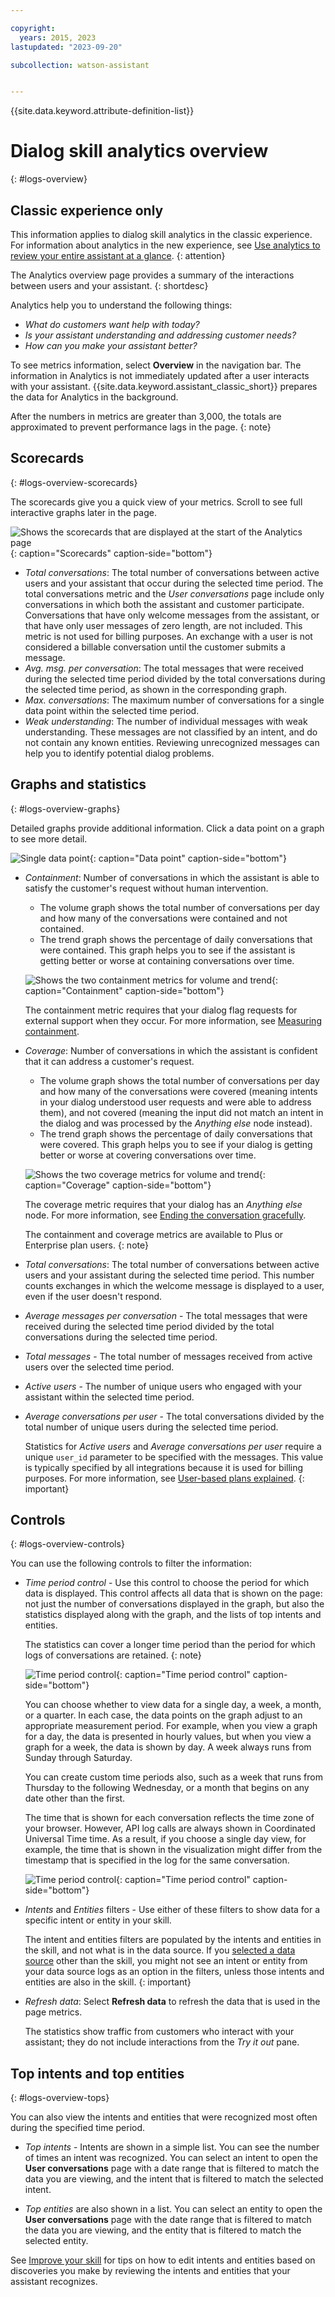 ```yaml
---

copyright:
  years: 2015, 2023
lastupdated: "2023-09-20"

subcollection: watson-assistant


---
```


{{site.data.keyword.attribute-definition-list}}

# Dialog skill analytics overview
{: #logs-overview}

## Classic experience only
This information applies to dialog skill analytics in the classic experience. For information about analytics in the new experience, see [Use analytics to review your entire assistant at a glance](/docs/watson-assistant?topic=watson-assistant-analytics-overview). 
{: attention}

The Analytics overview page provides a summary of the interactions between users and your assistant.
{: shortdesc}

Analytics help you to understand the following things:

- *What do customers want help with today?*
- *Is your assistant understanding and addressing customer needs?*
- *How can you make your assistant better?*

To see metrics information, select **Overview** in the navigation bar. The information in Analytics is not immediately updated after a user interacts with your assistant. {{site.data.keyword.assistant_classic_short}} prepares the data for Analytics in the background.

After the numbers in metrics are greater than 3,000, the totals are approximated to prevent performance lags in the page.
{: note}

## Scorecards
{: #logs-overview-scorecards}

The scorecards give you a quick view of your metrics. Scroll to see full interactive graphs later in the page.

![Shows the scorecards that are displayed at the start of the Analytics page](images/scorecard.png){: caption="Scorecards" caption-side="bottom"}

- *Total conversations*: The total number of conversations between active users and your assistant that occur during the selected time period. The total conversations metric and the *User conversations* page include only conversations in which both the assistant and customer participate. Conversations that have only welcome messages from the assistant, or that have only user messages of zero length, are not included. This metric is not used for billing purposes. An exchange with a user is not considered a billable conversation until the customer submits a message.
- *Avg. msg. per conversation*: The total messages that were received during the selected time period divided by the total conversations during the selected time period, as shown in the corresponding graph.
- *Max. conversations*: The maximum number of conversations for a single data point within the selected time period.
- *Weak understanding*: The number of individual messages with weak understanding. These messages are not classified by an intent, and do not contain any known entities. Reviewing unrecognized messages can help you to identify potential dialog problems.

## Graphs and statistics
{: #logs-overview-graphs}

Detailed graphs provide additional information. Click a data point on a graph to see more detail.

![Single data point](images/oview-point.png){: caption="Data point" caption-side="bottom"}

- *Containment*: Number of conversations in which the assistant is able to satisfy the customer's request without human intervention.

    - The volume graph shows the total number of conversations per day and how many of the conversations were contained and not contained.
    - The trend graph shows the percentage of daily conversations that were contained. This graph helps you to see if the assistant is getting better or worse at containing conversations over time.

    ![Shows the two containment metrics for volume and trend](images/containment-metric.png){: caption="Containment" caption-side="bottom"}

    The containment metric requires that your dialog flag requests for external support when they occur. For more information, see [Measuring containment](/docs/watson-assistant?topic=watson-assistant-dialog-support#dialog-support-containment).
- *Coverage*: Number of conversations in which the assistant is confident that it can address a customer's request.

    - The volume graph shows the total number of conversations per day and how many of the conversations were covered (meaning intents in your dialog understood user requests and were able to address them), and not covered (meaning the input did not match an intent in the dialog and was processed by the *Anything else* node instead).
    - The trend graph shows the percentage of daily conversations that were covered. This graph helps you to see if your dialog is getting better or worse at covering conversations over time.

    ![Shows the two coverage metrics for volume and trend](images/coverage-metric.png){: caption="Coverage" caption-side="bottom"}

    The coverage metric requires that your dialog has an *Anything else* node. For more information, see [Ending the conversation gracefully](/docs/watson-assistant?topic=watson-assistant-dialog-start#dialog-start-anything-else).

    The containment and coverage metrics are available to Plus or Enterprise plan users.
    {: note}

- *Total conversations*: The total number of conversations between active users and your assistant during the selected time period. This number counts exchanges in which the welcome message is displayed to a user, even if the user doesn't respond.
- *Average messages per conversation* - The total messages that were received during the selected time period divided by the total conversations during the selected time period.
- *Total messages* - The total number of messages received from active users over the selected time period.
- *Active users* - The number of unique users who engaged with your assistant within the selected time period.
- *Average conversations per user* - The total conversations divided by the total number of unique users during the selected time period.

    Statistics for *Active users* and *Average conversations per user* require a unique `user_id` parameter to be specified with the messages. This value is typically specified by all integrations because it is used for billing purposes. For more information, see [User-based plans explained](/docs/watson-assistant?topic=watson-assistant-admin-managing-plan#admin-managing-plan-user-based).
    {: important}

## Controls
{: #logs-overview-controls}

You can use the following controls to filter the information:

- *Time period control* - Use this control to choose the period for which data is displayed. This control affects all data that is shown on the page: not just the number of conversations displayed in the graph, but also the statistics displayed along with the graph, and the lists of top intents and entities.

    The statistics can cover a longer time period than the period for which logs of conversations are retained.
    {: note}

    ![Time period control](images/oview-time.png){: caption="Time period control" caption-side="bottom"}

    You can choose whether to view data for a single day, a week, a month, or a quarter. In each case, the data points on the graph adjust to an appropriate measurement period. For example, when you view a graph for a day, the data is presented in hourly values, but when you view a graph for a week, the data is shown by day. A week always runs from Sunday through Saturday.

    You can create custom time periods also, such as a week that runs from Thursday to the following Wednesday, or a month that begins on any date other than the first.

    The time that is shown for each conversation reflects the time zone of your browser. However, API log calls are always shown in Coordinated Universal Time time. As a result, if you choose a single day view, for example, the time that is shown in the visualization might differ from the timestamp that is specified in the log for the same conversation.

    ![Time period control](images/oview-time2.png){: caption="Time period control" caption-side="bottom"}

- *Intents* and *Entities* filters - Use either of these filters to show data for a specific intent or entity in your skill.

    The intent and entities filters are populated by the intents and entities in the skill, and not what is in the data source. If you [selected a data source](/docs/watson-assistant?topic=watson-assistant-logs#logs-deploy-id) other than the skill, you might not see an intent or entity from your data source logs as an option in the filters, unless those intents and entities are also in the skill.
    {: important}

- *Refresh data*: Select **Refresh data** to refresh the data that is used in the page metrics.

    The statistics show traffic from customers who interact with your assistant; they do not include interactions from the *Try it out* pane.

## Top intents and top entities
{: #logs-overview-tops}

You can also view the intents and entities that were recognized most often during the specified time period.

- *Top intents* - Intents are shown in a simple list. You can see the number of times an intent was recognized. You can select an intent to open the **User conversations** page with a date range that is filtered to match the data you are viewing, and the intent that is filtered to match the selected intent.

- *Top entities* are also shown in a list. You can select an entity to open the **User conversations** page with the date range that is filtered to match the data you are viewing, and the entity that is filtered to match the selected entity.

See [Improve your skill](/docs/watson-assistant?topic=watson-assistant-logs) for tips on how to edit intents and entities based on discoveries you make by reviewing the intents and entities that your assistant recognizes.
